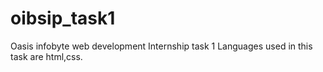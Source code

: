 # oibsip_task1
Oasis infobyte web development Internship task 1
Languages used in this task are html,css.
